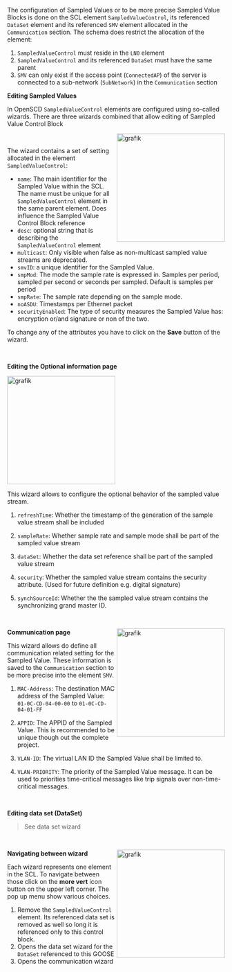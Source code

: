 The configuration of Sampled Values or to be more precise Sampled Value Blocks is done on the SCL element `SampledValueControl`, its referenced `DataSet` element and its referenced `SMV` element allocated in the `Communication` section.
The schema does restrict the allocation of the element:

1. `SampledValueControl` must reside in the `LN0` element
2. `SampledValueControl` and its referenced `DataSet` must have the same parent
3. `SMV` can only exist if the access point (`ConnectedAP`) of the server is connected to a sub-network (`SubNetwork`) in the `Communication` section

**Editing Sampled Values**

In OpenSCD `SampledValueControl` elements are configured using so-called wizards. There are three wizards combined that allow editing of Sampled Value Control Block

<img align="right" width="250" alt="grafik" src="https://user-images.githubusercontent.com/66802940/183037382-03113028-29f7-4e73-ba02-1bff38fc7344.png">

&nbsp;

The wizard contains a set of setting allocated in the element `SampledValueControl`:

- `name`: The main identifier for the Sampled Value within the SCL. The name must be unique for all `SampledValueControl` element in the same parent element. Does influence the Sampled Value Control Block reference
- `desc`: optional string that is describing the `SampledValueControl` element
- `multicast`: Only visible when false as non-multicast sampled value streams are deprecated.
- `smvID`: a unique identifier for the Sampled Value.
- `smpMod`: The mode the sample rate is expressed in. Samples per period, sampled per second or seconds per sampled. Default is samples per period
- `smpRate`: The sample rate depending on the sample mode.
- `noASDU`: Timestamps per Ethernet packet
- `securityEnabled`: The type of security measures the Sampled Value has: encryption or/and signature or non of the two.

To change any of the attributes you have to click on the **Save** button of the wizard.

&nbsp;

**Editing the Optional information page**

<img width="250" alt="grafik" src="https://user-images.githubusercontent.com/66802940/183042678-a6ec19b1-4b26-4681-891c-3b3d658092be.png">

This wizard allows to configure the optional behavior of the sampled value stream.

1. `refreshTime`: Whether the timestamp of the generation of the sample value stream shall be included
2. `sampleRate`: Whether sample rate and sample mode shall be part of the sampled value stream
3. `dataSet`: Whether the data set reference shall be part of the sampled value stream
4. `security`: Whether the sampled value stream contains the security attribute. (Used for future definition e.g. digital signature)
5. `synchSourceId`: Whether the the sampled value stream contains the synchronizing grand master ID.

   &nbsp;

   <img align="right" width="250" alt="grafik" src="https://user-images.githubusercontent.com/66802940/183041967-68d158b7-62c4-4aa2-90c1-b0f52bbf2232.png">

**Communication page**

This wizard allows do define all communication related setting for the Sampled Value. These information is saved to the `Communication` section to be more precise into the element `SMV`.

1. `MAC-Address`: The destination MAC address of the Sampled Value: `01-0C-CD-04-00-00` to `01-0C-CD-04-01-FF`
2. `APPID`: The APPID of the Sampled Value. This is recommended to be unique though out the complete project.
3. `VLAN-ID`: The virtual LAN ID the Sampled Value shall be limited to.
4. `VLAN-PRIORITY`: The priority of the Sampled Value message. It can be used to priorities time-critical messages like trip signals over non-time-critical messages.

   &nbsp;

**Editing data set (DataSet)**

> See data set wizard

&nbsp;

<img align="right" width="250" alt="grafik" src="https://user-images.githubusercontent.com/66802940/183048016-bbf17f11-20a3-4871-8439-36ca1b8a6005.png">

**Navigating between wizard**

Each wizard represents one element in the SCL. To navigate between those click on the **more vert** icon button on the upper left corner. The pop up menu show various choices.

1. Remove the `SampledValueControl` element. Its referenced data set is removed as well so long it is referenced only to this control block.
2. Opens the data set wizard for the `DataSet` referenced to this GOOSE
3. Opens the communication wizard
